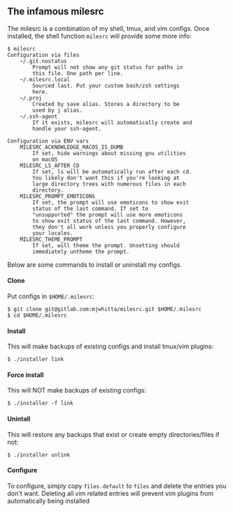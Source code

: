 ## The infamous milesrc

The milesrc is a combination of my shell, tmux, and vim configs. Once
installed, the shell function `milesrc` will provide some more info:

```
$ milesrc
Configuration via files
    ~/.git.nostatus
        Prompt will not show any git status for paths in
        this file. One path per line.
    ~/.milesrc.local
        Sourced last. Put your custom bash/zsh settings
        here.
    ~/.proj
        Created by save alias. Stores a directory to be
        used by j alias.
    ~/.ssh-agent
        If it exists, milesrc will automatically create and
        handle your ssh-agent.

Configuration via ENV vars
    MILESRC_ACKNOWLEDGE_MACOS_IS_DUMB
        If set, hide warnings about missing gnu utilities
        on macOS
    MILESRC_LS_AFTER_CD
        If set, ls will be automatically run after each cd.
        You likely don't want this if you're looking at
        large directory trees with numerous files in each
        directory.
    MILESRC_PROMPT_EMOTICONS
        If set, the prompt will use emoticons to show exit
        status of the last command. If set to
        "unsupported" the prompt will use more emoticons
        to show exit status of the last command. However,
        they don't all work unless you properly configure
        your locales.
    MILESRC_THEME_PROMPT
        If set, will theme the prompt. Unsetting should
        immediately untheme the prompt.
```

Below are some commands to install or uninstall my configs.

#### Clone

Put configs in `$HOME/.milesrc`:

```
$ git clone git@gitlab.com:mjwhitta/milesrc.git $HOME/.milesrc
$ cd $HOME/.milesrc
```

#### Install

This will make backups of existing configs and install tmux/vim
plugins:

```
$ ./installer link
```

#### Force install

This will NOT make backups of existing configs:

```
$ ./installer -f link
```

#### Unintall

This will restore any backups that exist or create empty
directories/files if not:

```
$ ./installer unlink
```

#### Configure

To configure, simply copy `files.default` to `files` and delete the
entries you don't want. Deleting all vim related entries will prevent
vim plugins from automatically being installed
